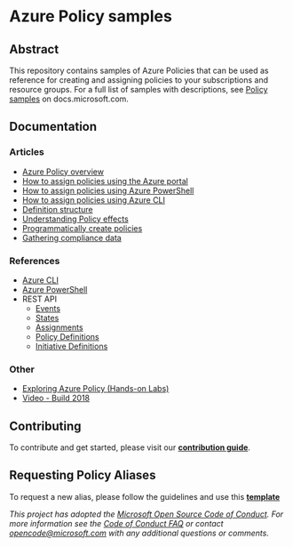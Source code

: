 # Azure Policy samples

## Abstract

This repository contains samples of Azure Policies that can be used as reference for creating and assigning policies to your subscriptions and resource groups. For a full list of samples with descriptions, see [Policy samples](https://docs.microsoft.com/azure/azure-policy/json-samples) on docs.microsoft.com.

## Documentation

### Articles

- [Azure Policy overview](https://docs.microsoft.com/azure/azure-policy/azure-policy-introduction)
- [How to assign policies using the Azure portal](https://docs.microsoft.com/azure/azure-policy/assign-policy-definition)
- [How to assign policies using Azure PowerShell](https://docs.microsoft.com/azure/azure-policy/assign-policy-definition-ps)
- [How to assign policies using Azure CLI](https://docs.microsoft.com/azure/azure-policy/assign-policy-definition-cli)
- [Definition structure](https://docs.microsoft.com/azure/azure-policy/policy-definition)
- [Understanding Policy effects](https://docs.microsoft.com/azure/azure-policy/policy-effects)
- [Programmatically create policies](https://docs.microsoft.com/azure/azure-policy/policy-insights)
- [Gathering compliance data](https://docs.microsoft.com/azure/azure-policy/policy-compliance)

### References

- [Azure CLI](https://docs.microsoft.com/cli/azure/policy)
- [Azure PowerShell](https://docs.microsoft.com/powershell/module/azurerm.resources/#policies)
- REST API
  - [Events](https://docs.microsoft.com/rest/api/policy-insights/policyevents)
  - [States](https://docs.microsoft.com/rest/api/policy-insights/policystates)
  - [Assignments](https://docs.microsoft.com/rest/api/resources/policyassignments)
  - [Policy Definitions](https://docs.microsoft.com/rest/api/resources/policydefinitions)
  - [Initiative Definitions](https://docs.microsoft.com/rest/api/resources/policysetdefinitions)

### Other

- [Exploring Azure Policy (Hands-on Labs)](https://www.microsoft.com/handsonlabs/SelfPacedLabs/?storyId=story://Content-Private/content/sp-azuregovernance/1-azpolicy/a-policy)
- [Video - Build 2018](https://channel9.msdn.com/events/Build/2018/THR2030)

## Contributing

To contribute and get started, please visit our [**contribution guide**](./1-contribution-guide/README.md#contribution-guide).

## Requesting Policy Aliases

To request a new alias, please follow the guidelines and use this [**template**](./1-contribution-guide/request-alias.md)

*This project has adopted the [Microsoft Open Source Code of Conduct](https://opensource.microsoft.com/codeofconduct/). For more information see the [Code of Conduct FAQ](https://opensource.microsoft.com/codeofconduct/faq/) or contact [opencode@microsoft.com](mailto:opencode@microsoft.com) with any additional questions or comments.*